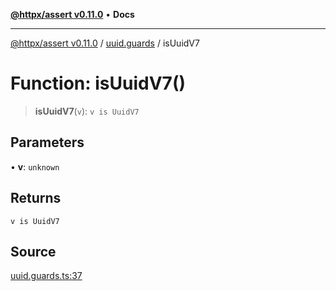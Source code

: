 [**@httpx/assert v0.11.0**](../../README.md) • **Docs**

***

[@httpx/assert v0.11.0](../../README.md) / [uuid.guards](../README.md) / isUuidV7

# Function: isUuidV7()

> **isUuidV7**(`v`): `v is UuidV7`

## Parameters

• **v**: `unknown`

## Returns

`v is UuidV7`

## Source

[uuid.guards.ts:37](https://github.com/belgattitude/httpx/blob/87fb49862cf7e06acc8e0c35f7b115413ff3c6fe/packages/assert/src/uuid.guards.ts#L37)
